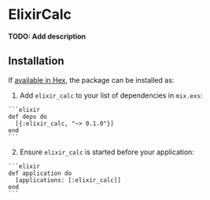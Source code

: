 # ElixirCalc

**TODO: Add description**

## Installation

If [available in Hex](https://hex.pm/docs/publish), the package can be installed as:

  1. Add `elixir_calc` to your list of dependencies in `mix.exs`:

    ```elixir
    def deps do
      [{:elixir_calc, "~> 0.1.0"}]
    end
    ```

  2. Ensure `elixir_calc` is started before your application:

    ```elixir
    def application do
      [applications: [:elixir_calc]]
    end
    ```

